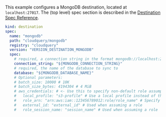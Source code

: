 This example configures a MongoDB destination, located at `localhost:27017`. The (top level) spec section is described in the [Destination Spec Reference](/docs/reference/destination-spec).

```yaml copy
kind: destination
spec:
  name: "mongodb"
  path: "cloudquery/mongodb"
  registry: "cloudquery"
  version: "VERSION_DESTINATION_MONGODB"
  spec:
    # required, a connection string in the format mongodb://localhost:27017
    connection_string: "${MONGODB_CONNECTION_STRING}"
    # required, the name of the database to sync to
    database: "${MONGODB_DATABASE_NAME}"
    # Optional parameters:
    # batch_size: 10000 # 10K
    # batch_size_bytes: 4194304 # 4 MiB
    # aws_credentials: # <- Use this to specify non-default role assumption parameters
    #   local_profile: "s3-profile" # Use a local profile instead of the default one
    #   role_arn: "arn:aws:iam::123456789012:role/role_name" # Specify the role to assume
    #   external_id: "external_id" # Used when assuming a role
    #   role_session_name: "session_name" # Used when assuming a role

```
